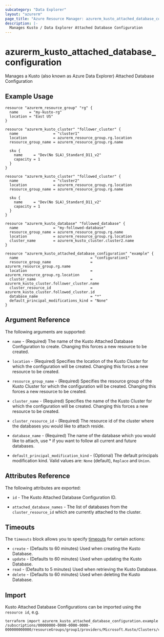 ```yaml
---
subcategory: "Data Explorer"
layout: "azurerm"
page_title: "Azure Resource Manager: azurerm_kusto_attached_database_configuration"
description: |-
  Manages Kusto / Data Explorer Attached Database Configuration
---
```


# azurerm_kusto_attached_database_configuration

Manages a Kusto (also known as Azure Data Explorer) Attached Database Configuration

## Example Usage

```hcl
resource "azurerm_resource_group" "rg" {
  name     = "my-kusto-rg"
  location = "East US"
}

resource "azurerm_kusto_cluster" "follower_cluster" {
  name                = "cluster1"
  location            = azurerm_resource_group.rg.location
  resource_group_name = azurerm_resource_group.rg.name

  sku {
    name     = "Dev(No SLA)_Standard_D11_v2"
    capacity = 1
  }
}

resource "azurerm_kusto_cluster" "followed_cluster" {
  name                = "cluster2"
  location            = azurerm_resource_group.rg.location
  resource_group_name = azurerm_resource_group.rg.name

  sku {
    name     = "Dev(No SLA)_Standard_D11_v2"
    capacity = 1
  }
}

resource "azurerm_kusto_database" "followed_database" {
  name                = "my-followed-database"
  resource_group_name = azurerm_resource_group.rg.name
  location            = azurerm_resource_group.rg.location
  cluster_name        = azurerm_kusto_cluster.cluster2.name
}

resource "azurerm_kusto_attached_database_configuration" "example" {
  name                                 = "configuration1"
  resource_group_name                  = azurerm_resource_group.rg.name
  location                             = azurerm_resource_group.rg.location
  cluster_name                         = azurerm_kusto_cluster.follower_cluster.name
  cluster_resource_id                  = azurerm_kusto_cluster.followed_cluster.id
  database_name                        = "*"
  default_principal_modifications_kind = "None"
}
```

## Argument Reference

The following arguments are supported:

* `name` - (Required) The name of the Kusto Attached Database Configuration to create. Changing this forces a new resource to be created.

* `location` - (Required) Specifies the location of the Kusto Cluster for which the configuration will be created. Changing this forces a new resource to be created.

* `resource_group_name` - (Required) Specifies the resource group of the Kusto Cluster for which the configuration will be created. Changing this forces a new resource to be created.

* `cluster_name` - (Required) Specifies the name of the Kusto Cluster for which the configuration will be created. Changing this forces a new resource to be created.

* `cluster_resource_id` - (Required) The resource id of the cluster where the databases you would like to attach reside.

* `database_name` - (Required) The name of the database which you would like to attach, use * if you want to follow all current and future databases.

* `default_principal_modification_kind` - (Optional) The default principals modification kind. Valid values are: `None` (default), `Replace` and `Union`.

## Attributes Reference

The following attributes are exported:

* `id` - The Kusto Attached Database Configuration ID.

* `attached_database_names` - The list of databases from the `cluster_resource_id` which are currently attached to the cluster.

## Timeouts

The `timeouts` block allows you to specify [timeouts](https://www.terraform.io/docs/configuration/resources.html#timeouts) for certain actions:

* `create` - (Defaults to 60 minutes) Used when creating the Kusto Database.
* `update` - (Defaults to 60 minutes) Used when updating the Kusto Database.
* `read` - (Defaults to 5 minutes) Used when retrieving the Kusto Database.
* `delete` - (Defaults to 60 minutes) Used when deleting the Kusto Database.

## Import

Kusto Attached Database Configurations can be imported using the `resource id`, e.g.

```shell
terraform import azurerm_kusto_attached_database_configuration.example /subscriptions/00000000-0000-0000-0000-000000000000/resourceGroups/group1/providers/Microsoft.Kusto/Clusters/cluster1/AttachedDatabaseConfigurations/configuration1
```
